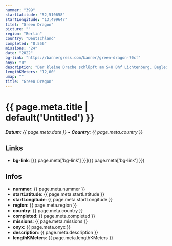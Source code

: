 ```yaml
---
nummer: "399"
startLatitude: "52,510658"
startLongitude: "13,499647"
titel: "Green Dragon"
picture: ""
region: "Berlin"
country: "Deutschland"
completed: "8.556"
missions: "24"
date: "2022"
bg-link: "https://bannergress.com/banner/green-dragon-70cf"
onyx: "0"
description: "Der kleine Drache schlüpft am S+U Bhf Lichtenberg. Begleite ihn Richtung Friedrichsfelde Ost, um von dort weiter den Weitling- & Nöldnerkiez zu durchstreifen. Seine Reise endet dort, wo alles begann."
lengthKMeters: "12,00"
umap: ""
title: "Green Dragon"
---
```

# {{ page.meta.title | default('Untitled') }}

_**Datum:** {{ page.meta.date }} • **Country:** {{ page.meta.country }}_

## Links
- **bg-link**: [{{ page.meta['bg-link'] }}]({{ page.meta['bg-link'] }})

## Infos
- **nummer**: {{ page.meta.nummer }}
- **startLatitude**: {{ page.meta.startLatitude }}
- **startLongitude**: {{ page.meta.startLongitude }}
- **region**: {{ page.meta.region }}
- **country**: {{ page.meta.country }}
- **completed**: {{ page.meta.completed }}
- **missions**: {{ page.meta.missions }}
- **onyx**: {{ page.meta.onyx }}
- **description**: {{ page.meta.description }}
- **lengthKMeters**: {{ page.meta.lengthKMeters }}
